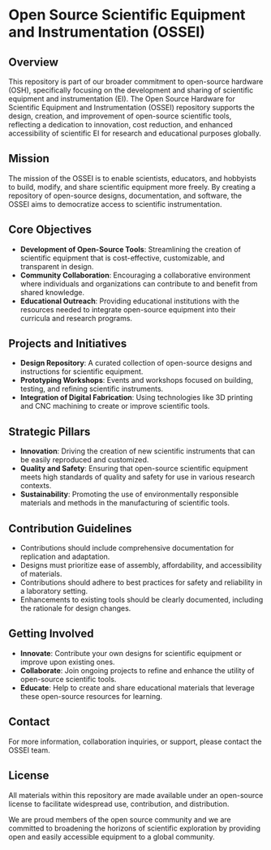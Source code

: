 # Open Source Scientific Equipment and Instrumentation (OSSEI)

## Overview
This repository is part of our broader commitment to open-source hardware (OSH), specifically focusing on the development and sharing of scientific equipment and instrumentation (EI). The Open Source Hardware for Scientific Equipment and Instrumentation (OSSEI) repository supports the design, creation, and improvement of open-source scientific tools, reflecting a dedication to innovation, cost reduction, and enhanced accessibility of scientific EI for research and educational purposes globally.

## Mission
The mission of the OSSEI is to enable scientists, educators, and hobbyists to build, modify, and share scientific equipment more freely. By creating a repository of open-source designs, documentation, and software, the OSSEI aims to democratize access to scientific instrumentation.

## Core Objectives
- **Development of Open-Source Tools**: Streamlining the creation of scientific equipment that is cost-effective, customizable, and transparent in design.
- **Community Collaboration**: Encouraging a collaborative environment where individuals and organizations can contribute to and benefit from shared knowledge.
- **Educational Outreach**: Providing educational institutions with the resources needed to integrate open-source equipment into their curricula and research programs.

## Projects and Initiatives
- **Design Repository**: A curated collection of open-source designs and instructions for scientific equipment.
- **Prototyping Workshops**: Events and workshops focused on building, testing, and refining scientific instruments.
- **Integration of Digital Fabrication**: Using technologies like 3D printing and CNC machining to create or improve scientific tools.

## Strategic Pillars
- **Innovation**: Driving the creation of new scientific instruments that can be easily reproduced and customized.
- **Quality and Safety**: Ensuring that open-source scientific equipment meets high standards of quality and safety for use in various research contexts.
- **Sustainability**: Promoting the use of environmentally responsible materials and methods in the manufacturing of scientific tools.

## Contribution Guidelines
- Contributions should include comprehensive documentation for replication and adaptation.
- Designs must prioritize ease of assembly, affordability, and accessibility of materials.
- Contributions should adhere to best practices for safety and reliability in a laboratory setting.
- Enhancements to existing tools should be clearly documented, including the rationale for design changes.

## Getting Involved
- **Innovate**: Contribute your own designs for scientific equipment or improve upon existing ones.
- **Collaborate**: Join ongoing projects to refine and enhance the utility of open-source scientific tools.
- **Educate**: Help to create and share educational materials that leverage these open-source resources for learning.

## Contact
For more information, collaboration inquiries, or support, please contact the OSSEI team.

## License
All materials within this repository are made available under an open-source license to facilitate widespread use, contribution, and distribution.

We are proud members of the open source community and we are committed to broadening the horizons of scientific exploration by providing open and easily accessible equipment to a global community.

